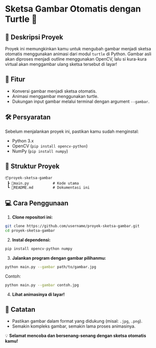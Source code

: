 # Sketsa Gambar Otomatis dengan Turtle 🐢

## 🎨 Deskripsi Proyek
Proyek ini memungkinkan kamu untuk mengubah gambar menjadi sketsa otomatis menggunakan animasi dari modul `turtle` di Python. Gambar asli akan diproses menjadi outline menggunakan OpenCV, lalu si kura-kura virtual akan menggambar ulang sketsa tersebut di layar!

## 🚀 Fitur
- Konversi gambar menjadi sketsa otomatis.
- Animasi menggambar menggunakan turtle.
- Dukungan input gambar melalui terminal dengan argument `--gambar`.

## 🛠️ Persyaratan
Sebelum menjalankan proyek ini, pastikan kamu sudah menginstal:
- Python 3.x
- OpenCV (`pip install opencv-python`)
- NumPy (`pip install numpy`)

## 📂 Struktur Proyek
```
📦proyek-sketsa-gambar
 ┣ 📜main.py           # Kode utama
 ┗ 📜README.md         # Dokumentasi ini
```

## 💻 Cara Penggunaan
1. **Clone repositori ini:**
```bash
git clone https://github.com/username/proyek-sketsa-gambar.git
cd proyek-sketsa-gambar
```

2. **Instal dependensi:**
```bash
pip install opencv-python numpy
```

3. **Jalankan program dengan gambar pilihanmu:**
```bash
python main.py --gambar path/to/gambar.jpg
```
Contoh:
```bash
python main.py --gambar contoh.jpg
```

4. **Lihat animasinya di layar!**

## 📝 Catatan
- Pastikan gambar dalam format yang didukung (misal: `.jpg`, `.png`).
- Semakin kompleks gambar, semakin lama proses animasinya.


💡 **Selamat mencoba dan bersenang-senang dengan sketsa otomatis kamu!**

